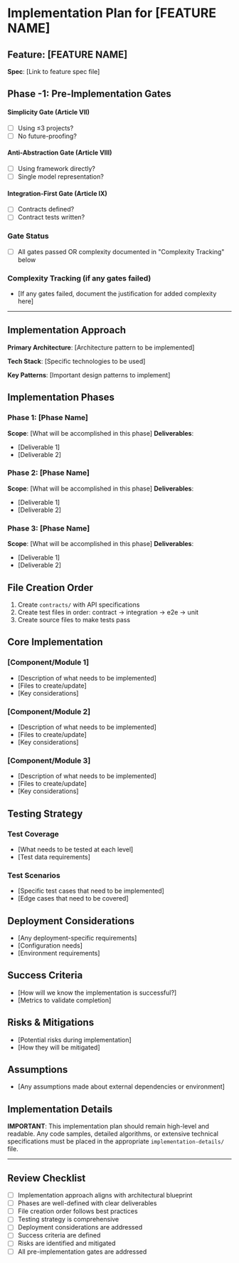 # Implementation Plan for [FEATURE NAME]

## Feature: [FEATURE NAME]
**Spec**: [Link to feature spec file]

## Phase -1: Pre-Implementation Gates
#### Simplicity Gate (Article VII)
- [ ] Using ≤3 projects?
- [ ] No future-proofing?

#### Anti-Abstraction Gate (Article VIII)
- [ ] Using framework directly?
- [ ] Single model representation?

#### Integration-First Gate (Article IX)
- [ ] Contracts defined?
- [ ] Contract tests written?

### Gate Status
- [ ] All gates passed OR complexity documented in "Complexity Tracking" below

### Complexity Tracking (if any gates failed)
- [If any gates failed, document the justification for added complexity here]

---

## Implementation Approach
**Primary Architecture**: [Architecture pattern to be implemented]

**Tech Stack**: [Specific technologies to be used]

**Key Patterns**: [Important design patterns to implement]

## Implementation Phases
### Phase 1: [Phase Name]
**Scope**: [What will be accomplished in this phase]
**Deliverables**:
- [Deliverable 1]
- [Deliverable 2]

### Phase 2: [Phase Name]
**Scope**: [What will be accomplished in this phase]
**Deliverables**:
- [Deliverable 1]
- [Deliverable 2]

### Phase 3: [Phase Name]
**Scope**: [What will be accomplished in this phase]
**Deliverables**:
- [Deliverable 1]
- [Deliverable 2]

## File Creation Order
1. Create `contracts/` with API specifications
2. Create test files in order: contract → integration → e2e → unit
3. Create source files to make tests pass

## Core Implementation
### [Component/Module 1]
- [Description of what needs to be implemented]
- [Files to create/update]
- [Key considerations]

### [Component/Module 2]
- [Description of what needs to be implemented]
- [Files to create/update]
- [Key considerations]

### [Component/Module 3]
- [Description of what needs to be implemented]
- [Files to create/update]
- [Key considerations]

## Testing Strategy
### Test Coverage
- [What needs to be tested at each level]
- [Test data requirements]

### Test Scenarios
- [Specific test cases that need to be implemented]
- [Edge cases that need to be covered]

## Deployment Considerations
- [Any deployment-specific requirements]
- [Configuration needs]
- [Environment requirements]

## Success Criteria
- [How will we know the implementation is successful?]
- [Metrics to validate completion]

## Risks & Mitigations
- [Potential risks during implementation]
- [How they will be mitigated]

## Assumptions
- [Any assumptions made about external dependencies or environment]

## Implementation Details
**IMPORTANT**: This implementation plan should remain high-level and readable.
Any code samples, detailed algorithms, or extensive technical specifications
must be placed in the appropriate `implementation-details/` file.

---

## Review Checklist
- [ ] Implementation approach aligns with architectural blueprint
- [ ] Phases are well-defined with clear deliverables
- [ ] File creation order follows best practices
- [ ] Testing strategy is comprehensive
- [ ] Deployment considerations are addressed
- [ ] Success criteria are defined
- [ ] Risks are identified and mitigated
- [ ] All pre-implementation gates are addressed